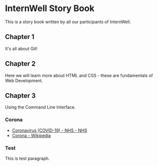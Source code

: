 # InternWell Story Book

This is a story book written by all our participants of InternWell.

## Chapter 1

It's all about Git!

## Chapter 2

Here we will learn more about HTML and CSS - these are fundamentals of Web Development.

## Chapter 3

Using the Command Line Interface.

### Corona

- [Coronavirus (COVID-19) - NHS - NHS](https://www.nhs.uk/conditions/coronavirus-covid-19/)
- [Corona - Wikipedia](https://en.wikipedia.org/wiki/Corona)

### Test
This is test paragraph.
